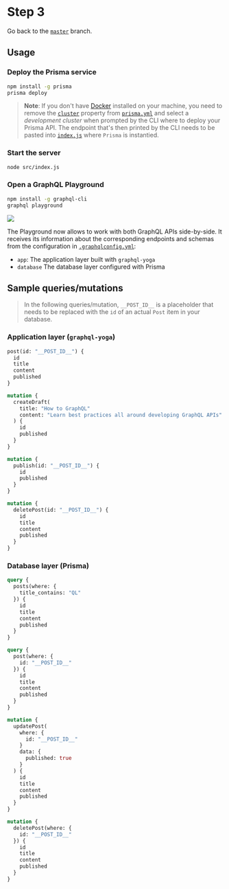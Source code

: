 # Step 3

Go back to the [`master`](https://github.com/nikolasburk/graphqlday-workshop) branch.

## Usage

### Deploy the Prisma service

```bash
npm install -g prisma
prisma deploy
```

> **Note**: If you don't have [Docker](https://www.docker.com) installed on your machine, you need to remove the [`cluster`](./database/prisma.yml#L9) property from [`prisma.yml`](./database/prisma.yml) and select a _development cluster_ when prompted by the CLI where to deploy your Prisma API. The endpoint that's then printed by the CLI needs to be pasted into [`index.js`](./src/index.js#L29) where `Prisma` is instantied.

### Start the server

```bash
node src/index.js
```

### Open a GraphQL Playground

```bash
npm install -g graphql-cli
graphql playground
```

![](https://imgur.com/bX5TSzs.png)

The Playground now allows to work with both GraphQL APIs side-by-side. It receives its information about the corresponding endpoints and schemas from the configuration in [`.graphqlconfig.yml`](.graphqlconfig.yml):

- `app`: The application layer built with `graphql-yoga`
- `database` The database layer configured with Prisma

## Sample queries/mutations

> In the following queries/mutation, `__POST_ID__` is a placeholder that needs to be replaced with the `id` of an actual `Post` item in your database.

### Application layer (`graphql-yoga`)

```graphql
post(id: "__POST_ID__") {
  id
  title
  content
  published
}
```

```graphql
mutation {
  createDraft(
    title: "How to GraphQL"
    content: "Learn best practices all around developing GraphQL APIs"
  ) {
    id
    published
  }
}
```

```graphql
mutation {
  publish(id: "__POST_ID__") {
    id
    published
  }
}
```

```graphql
mutation {
  deletePost(id: "__POST_ID__") {
    id
    title
    content
    published
  }
}
```

### Database layer (Prisma)

```graphql
query {
  posts(where: {
    title_contains: "QL"
  }) {
    id
    title
    content
    published
  }
}
```

```graphql
query {
  post(where: {
    id: "__POST_ID__"
  }) {
    id
    title
    content
    published
  }
}
```

```graphql
mutation {
  updatePost(
    where: {
      id: "__POST_ID__"
    }
    data: {
      published: true
    }
  ) {
    id
    title
    content
    published
  }
}
```

```graphql
mutation {
  deletePost(where: {
    id: "__POST_ID__"
  }) {
    id
    title
    content
    published
  }
}
```